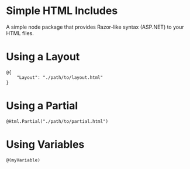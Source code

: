 # Simple HTML Includes

A simple node package that provides Razor-like syntax (ASP.NET) to your HTML files.

# Using a Layout

```
@{
	"Layout": "./path/to/layout.html"
}
```

# Using a Partial

```
@Html.Partial("./path/to/partial.html")
```

# Using Variables

```
@(myVariable)
```
